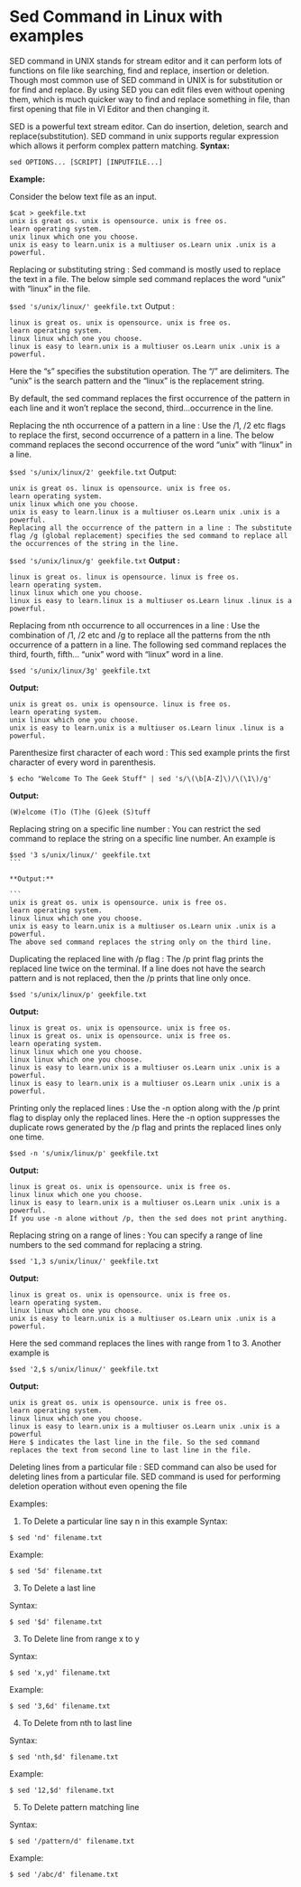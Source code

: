 # Sed Command in Linux with examples
SED command in UNIX stands for stream editor and it can perform lots of functions on file like searching, find and replace, insertion or deletion. Though most common use of SED command in UNIX is for substitution or for find and replace. By using SED you can edit files even without opening them, which is much quicker way to find and replace something in file, than first opening that file in VI Editor and then changing it.

SED is a powerful text stream editor. Can do insertion, deletion, search and replace(substitution).
SED command in unix supports regular expression which allows it perform complex pattern matching.
**Syntax:**
```
sed OPTIONS... [SCRIPT] [INPUTFILE...] 
```
**Example:**

Consider the below text file as an input.
```
$cat > geekfile.txt
unix is great os. unix is opensource. unix is free os.
learn operating system.
unix linux which one you choose.
unix is easy to learn.unix is a multiuser os.Learn unix .unix is a powerful.
```


Replacing or substituting string : Sed command is mostly used to replace the text in a file. The below simple sed command replaces the word “unix” with “linux” in the file.

`$sed 's/unix/linux/' geekfile.txt`
Output :
```
linux is great os. unix is opensource. unix is free os.
learn operating system.
linux linux which one you choose.
linux is easy to learn.unix is a multiuser os.Learn unix .unix is a powerful.
```
Here the “s” specifies the substitution operation. The “/” are delimiters. The “unix” is the search pattern and the “linux” is the replacement string.

By default, the sed command replaces the first occurrence of the pattern in each line and it won’t replace the second, third…occurrence in the line.

Replacing the nth occurrence of a pattern in a line : Use the /1, /2 etc flags to replace the first, second occurrence of a pattern in a line. The below command replaces the second occurrence of the word “unix” with “linux” in a line.

`$sed 's/unix/linux/2' geekfile.txt`
Output:
```
unix is great os. linux is opensource. unix is free os.
learn operating system.
unix linux which one you choose.
unix is easy to learn.linux is a multiuser os.Learn unix .unix is a powerful.
Replacing all the occurrence of the pattern in a line : The substitute flag /g (global replacement) specifies the sed command to replace all the occurrences of the string in the line.
```
`$sed 's/unix/linux/g' geekfile.txt`
**Output :**
```
linux is great os. linux is opensource. linux is free os.
learn operating system.
linux linux which one you choose.
linux is easy to learn.linux is a multiuser os.Learn linux .linux is a powerful.
```

Replacing from nth occurrence to all occurrences in a line : Use the combination of /1, /2 etc and /g to replace all the patterns from the nth occurrence of a pattern in a line. The following sed command replaces the third, fourth, fifth… “unix” word with “linux” word in a line.

`$sed 's/unix/linux/3g' geekfile.txt`

**Output:**
```
unix is great os. unix is opensource. linux is free os.
learn operating system.
unix linux which one you choose.
unix is easy to learn.unix is a multiuser os.Learn linux .linux is a powerful.
```
Parenthesize first character of each word : This sed example prints the first character of every word in parenthesis.

`$ echo "Welcome To The Geek Stuff" | sed 's/\(\b[A-Z]\)/\(\1\)/g'`

**Output:**
```
(W)elcome (T)o (T)he (G)eek (S)tuff
```

Replacing string on a specific line number : You can restrict the sed command to replace the string on a specific line number. An example is

````
$sed '3 s/unix/linux/' geekfile.txt
```

**Output:**

```
unix is great os. unix is opensource. unix is free os.
learn operating system.
linux linux which one you choose.
unix is easy to learn.unix is a multiuser os.Learn unix .unix is a powerful.
The above sed command replaces the string only on the third line.
````
Duplicating the replaced line with /p flag : The /p print flag prints the replaced line twice on the terminal. If a line does not have the search pattern and is not replaced, then the /p prints that line only once.

```
$sed 's/unix/linux/p' geekfile.txt
```
**Output:**

```
linux is great os. unix is opensource. unix is free os.
linux is great os. unix is opensource. unix is free os.
learn operating system.
linux linux which one you choose.
linux linux which one you choose.
linux is easy to learn.unix is a multiuser os.Learn unix .unix is a powerful.
linux is easy to learn.unix is a multiuser os.Learn unix .unix is a powerful.
```
Printing only the replaced lines : Use the -n option along with the /p print flag to display only the replaced lines. Here the -n option suppresses the duplicate rows generated by the /p flag and prints the replaced lines only one time.
```
$sed -n 's/unix/linux/p' geekfile.txt
```
**Output:**
```
linux is great os. unix is opensource. unix is free os.
linux linux which one you choose.
linux is easy to learn.unix is a multiuser os.Learn unix .unix is a powerful.
If you use -n alone without /p, then the sed does not print anything.
```
Replacing string on a range of lines : You can specify a range of line numbers to the sed command for replacing a string.
```
$sed '1,3 s/unix/linux/' geekfile.txt
```
**Output:**
```
linux is great os. unix is opensource. unix is free os.
learn operating system.
linux linux which one you choose.
unix is easy to learn.unix is a multiuser os.Learn unix .unix is a powerful.
```
Here the sed command replaces the lines with range from 1 to 3. Another example is
```
$sed '2,$ s/unix/linux/' geekfile.txt
```
**Output:**
```
unix is great os. unix is opensource. unix is free os.
learn operating system.
linux linux which one you choose.
linux is easy to learn.unix is a multiuser os.Learn unix .unix is a powerful
Here $ indicates the last line in the file. So the sed command replaces the text from second line to last line in the file.
```
Deleting lines from a particular file : SED command can also be used for deleting lines from a particular file. SED command is used for performing deletion operation without even opening the file

Examples:
1. To Delete a particular line say n in this example
Syntax:
```
$ sed 'nd' filename.txt
```
Example:
```
$ sed '5d' filename.txt
```
3. To Delete a last line

Syntax:
```
$ sed '$d' filename.txt
```
3. To Delete line from range x to y

Syntax:
```
$ sed 'x,yd' filename.txt
```
Example:
```
$ sed '3,6d' filename.txt
```
4. To Delete from nth to last line

Syntax:
```
$ sed 'nth,$d' filename.txt
```
Example:
```
$ sed '12,$d' filename.txt
```
5. To Delete pattern matching line

Syntax:
```
$ sed '/pattern/d' filename.txt
```
Example:
```
$ sed '/abc/d' filename.txt
```
